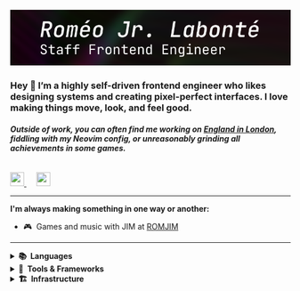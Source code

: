 ![Header Image](assets/header.png)
### Hey 👋 I’m a highly self-driven frontend engineer who likes designing systems and creating pixel-perfect interfaces. I love making things move, look, and feel good.
#### _Outside of work, you can often find me working on [England in London](https://romjim.games), fiddling with my Neovim config, or unreasonably grinding all achievements in some games._

<br/>
<a href="https://discord.com/users/nospoone" style="margin-right: 10px">
    <img height="25" width="25" src="https://simpleicons.vercel.app/discord/7289da" />
</a>
&nbsp;
<a href="https://linkedin.com/in/nospoone">
    <img height="25" width="25" src="https://simpleicons.vercel.app/linkedin/0077b5" />
</a>

---

**I'm always making something in one way or another:**

- 🎮&nbsp;&nbsp;Games and music with JIM at <a href="https://romjim.games">ROMJIM</a>

---

<details>
    <summary>
        <strong>📚&nbsp;&nbsp;Languages</strong>
    </summary>
    <br/>
    <img height="32" width="32" alt="Typescript Logo" src="https://cdn.jsdelivr.net/gh/devicons/devicon/icons/typescript/typescript-original.svg" />&nbsp;
    <img height="32" width="32" alt="Javascript Logo" src="https://cdn.jsdelivr.net/gh/devicons/devicon/icons/javascript/javascript-original.svg" />&nbsp;
    <img height="32" width="32" alt="GraphQL Logo" src="https://cdn.jsdelivr.net/gh/devicons/devicon/icons/graphql/graphql-plain.svg" />&nbsp;
    <img height="32" width="32" alt="C# Logo" src="https://cdn.jsdelivr.net/gh/devicons/devicon/icons/csharp/csharp-original.svg" />&nbsp;
    <picture>
        <source width="32" height="32" media="(prefers-color-scheme: dark)" height="32" width="32" src="https://simpleicons.vercel.app/c/fff" />&nbsp;
        <img height="32" width="32" alt="C Logo" src="https://simpleicons.vercel.app/c/000" />&nbsp;
    </picture>
    <picture>
        <source width="32" height="32" media="(prefers-color-scheme: dark)" height="32" width="32" src="https://simpleicons.vercel.app/rust/fff" />&nbsp;
        <img height="32" width="32" alt="Rust Logo" src="https://simpleicons.vercel.app/rust/000" />&nbsp;
    </picture>
    <img height="32" width="32" alt="Haxe Logo" src="https://cdn.jsdelivr.net/gh/devicons/devicon/icons/haxe/haxe-original.svg" />&nbsp;
</details>

<details>
    <summary>
       <strong>🔨&nbsp;&nbsp;Tools & Frameworks</strong>
    </summary>
    <br/>
    <img height="32" width="32" alt="React Logo" src="https://cdn.jsdelivr.net/gh/devicons/devicon/icons/react/react-original.svg" />&nbsp;
    <img height="32" width="32" alt="Jest Logo" src="https://cdn.jsdelivr.net/gh/devicons/devicon/icons/jest/jest-plain.svg" />&nbsp;
    <picture>
        <source width="32" height="32" media="(prefers-color-scheme: dark)" height="32" width="32" src="https://simpleicons.vercel.app/nextdotjs/fff" />&nbsp;
        <img height="32" width="32" alt="Next.js Logo" src="https://simpleicons.vercel.app/nextdotjs/000" />&nbsp;
    </picture>
    <img height="32" width="32" alt="Node.js Logo" src="https://cdn.jsdelivr.net/gh/devicons/devicon/icons/nodejs/nodejs-original.svg" />&nbsp;
    <picture>
        <source width="32" height="32" media="(prefers-color-scheme: dark)" height="32" width="32" src="https://simpleicons.vercel.app/deno/fff" />&nbsp;
        <img height="32" width="32" alt="Deno Logo" src="https://simpleicons.vercel.app/deno/000" />&nbsp;
    </picture>
    <img height="32" width="32" alt=".NET Core Logo" src="https://cdn.jsdelivr.net/gh/devicons/devicon/icons/dotnetcore/dotnetcore-original.svg" />&nbsp;
    <img height="32" width="32" alt="Terraform Logo" src="https://cdn.jsdelivr.net/gh/devicons/devicon/icons/terraform/terraform-original.svg" />&nbsp;
    <picture>
        <source width="32" height="32" media="(prefers-color-scheme: dark)" height="32" width="32" src="https://simpleicons.vercel.app/unity/fff" />&nbsp;
        <img height="32" width="32" alt="Unity Logo" src="https://simpleicons.vercel.app/unity/000" />&nbsp;
    </picture>
    <img height="32" width="32" alt="Arduino Logo" src="https://cdn.jsdelivr.net/gh/devicons/devicon/icons/arduino/arduino-original.svg" />&nbsp;
</details>

<details>
    <summary>
           <strong>🏗️&nbsp;&nbsp;Infrastructure</strong>
    </summary>
    <br/>
    <img height="32" width="32" alt="Kubernetes Logo" src="https://cdn.jsdelivr.net/gh/devicons/devicon/icons/kubernetes/kubernetes-plain.svg" />&nbsp;
    <img height="32" width="32" alt="Docker Logo" src="https://cdn.jsdelivr.net/gh/devicons/devicon/icons/docker/docker-plain.svg" />&nbsp;
    <picture>
        <source width="32" height="32" media="(prefers-color-scheme: dark)" height="32" width="32" src="https://simpleicons.vercel.app/githubactions/fff" />&nbsp;
        <img height="32" width="32" alt="GitHub Actions Logo" src="https://simpleicons.vercel.app/githubactions/000" />&nbsp;
    </picture>
    <img height="32" width="32" alt="AWS Logo" src="https://cdn.jsdelivr.net/gh/devicons/devicon/icons/amazonwebservices/amazonwebservices-original.svg" />&nbsp;
    <img height="32" width="32" alt="DO Logo" src="https://cdn.jsdelivr.net/gh/devicons/devicon/icons/digitalocean/digitalocean-original.svg" />&nbsp;
</details>
